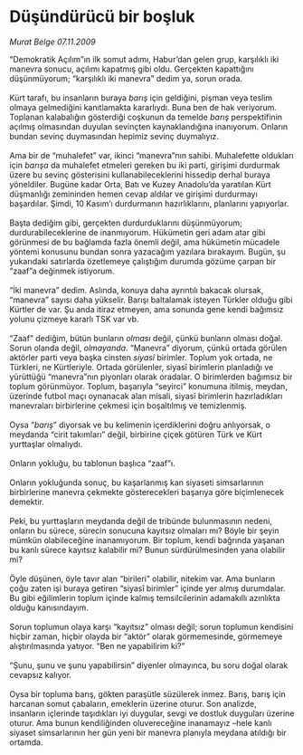 # Düşündürücü bir boşluk

*Murat Belge 07.11.2009*

<div class="taraf_structure_2col_1zq">
<div class="margen_n">



 <p>“Demokratik Açılım”ın ilk somut adımı, Habur’dan gelen grup, karşılıklı iki manevra sonucu, açılımı kapatmış gibi oldu. Gerçekten kapattığını düşünmüyorum; “karşılıklı iki manevra” dedim ya, sorun orada. <br/><br/>Kürt tarafı, bu insanların buraya <i>barış</i> için geldiğini, pişman veya teslim olmaya gelmediğini kanıtlamakta kararlıydı. Buna ben de hak veriyorum. Toplanan kalabalığın gösterdiği coşkunun da temelde <i>barış</i> perspektifinin açılmış olmasından duyulan sevinçten kaynaklandığına inanıyorum. Onların bundan sevinç duymasından hepimiz sevinç duymalıyız. <br/><br/>Ama bir de “muhalefet” var, ikinci “manevra”nın sahibi. Muhalefette oldukları için <i>barışa</i> da muhalefet etmeleri gereken bu iki parti, girişimi durdurmak üzere bu sevinç gösterisini kullanabileceklerini hissedip derhal buraya yöneldiler. Bugüne kadar Orta, Batı ve Kuzey Anadolu’da yaratılan Kürt düşmanlığı zemininden hemen cevap aldılar ve girişimi durdurmayı başardılar. Şimdi, 10 Kasım’ı durdurmanın hazırlıklarını, planlarını yapıyorlar. <br/><br/>Başta dediğim gibi, gerçekten durdurduklarını düşünmüyorum; durdurabileceklerine de inanmıyorum. Hükümetin geri adam atar gibi görünmesi de bu bağlamda fazla önemli değil, ama hükümetin mücadele yöntemi konusunu bundan sonra yazacağım yazılara bırakayım. Bugün, şu yukarıdaki satırlarda özetlemeye çalıştığım durumda gözüme çarpan bir “zaaf”a değinmek istiyorum. <br/><br/>“İki manevra” dedim. Aslında, konuya daha ayrıntılı bakacak olursak, “manevra” sayısı daha yükselir. Barışı baltalamak isteyen Türkler olduğu gibi Kürtler de var. Şu anda itiraz etmeyen, ama sonunda gene kendi bağımsız yolunu çizmeye kararlı TSK var vb. <br/><br/>“Zaaf” dediğim, bütün bunların <i>olması</i> değil, çünkü bunların olması doğal. Sorun olanda değil, <i>olmayanda</i>. “Manevra” diyorum, çünkü ortada görülen aktörler parti veya başka cinsten <i>siyasî</i> birimler. Toplum yok ortada, ne Türkleri, ne Kürtleriyle. Ortada görülenler, siyasî birimlerin planladığı ve yürüttüğü “manevra”nın piyonları olarak oradalar. O birimlerden bağımsız bir toplum görünmüyor. Toplum, başarıyla “seyirci” konumuna itilmiş, meydan, üzerinde futbol maçı oynanacak alan misali, siyasî birimlerin hazırladıkları manevraları birbirlerine çekmesi için boşaltılmış ve temizlenmiş. <br/><br/>Oysa “<i>barış</i>” diyorsak ve bu kelimenin içerdiklerini doğru anlıyorsak, o meydanda “cirit takımları” değil, birbirine çiçek götüren Türk ve Kürt yurttaşlar olmalıydı. <br/><br/>Onların yokluğu, bu tablonun başlıca “zaaf”ı. <br/><br/>Onların yokluğunda sonuç, bu kaşarlanmış kan siyaseti simsarlarının birbirlerine manevra çekmekte gösterecekleri başarıya göre biçimlenecek demektir. <br/><br/>Peki, bu yurttaşların meydanda değil de tribünde bulunmasının nedeni, onların bu sürece, sürecin sonucuna kayıtsız olmaları mı? Böyle bir şeyin mümkün olabileceğine inanamıyorum. Bir toplum, kendi bağrında yaşanan bu kanlı sürece kayıtsız kalabilir mi? Bunun sürdürülmesinden yana olabilir mi? <br/><br/>Öyle düşünen, öyle tavır alan “birileri” olabilir, nitekim var. Ama bunların çoğu zaten işi buraya getiren “siyasî birimler” içinde yer almış durumdalar. Bu gibi eğilimlerin toplum içinde kalmış temsilcilerinin adamakıllı azınlıkta olduğu kanısındayım. <br/><br/>Sorun toplumun olaya karşı “kayıtsız” olması değil; sorun toplumun kendisini hiçbir zaman, hiçbir olayda bir “aktör” olarak görmemesinde, görmemeye alıştırılmasında yatıyor. “Ben ne yapabilirim ki?” <br/><br/>“Şunu, şunu ve şunu yapabilirsin” diyenler olmayınca, bu soru doğal olarak cevapsız kalıyor. <br/><br/>Oysa bir topluma barış, gökten paraşütle süzülerek inmez. Barış, barış için harcanan somut çabaların, emeklerin üzerine oturur. Son analizde, insanların içlerinde taşıdıkları iyi duygular, sevgi ve dostluk duyguları üzerine oturur. Ama bunun kendiliğinden oluvereceğine inanamayız –hele kanlı siyaset simsarlarının her gün yeni bir manevra planıyla meydana atıldığı bir ortamda.</p>
<br/>
<br/>
<br/>



<br/>


<div id="taraf_not">
</div>

</div>


</div>
